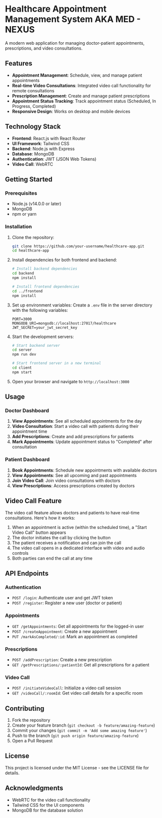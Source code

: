# Healthcare Appointment Management System AKA MED - NEXUS

A modern web application for managing doctor-patient appointments, prescriptions, and video consultations.

## Features

- **Appointment Management**: Schedule, view, and manage patient appointments
- **Real-time Video Consultations**: Integrated video call functionality for remote consultations
- **Prescription Management**: Create and manage patient prescriptions
- **Appointment Status Tracking**: Track appointment status (Scheduled, In Progress, Completed)
- **Responsive Design**: Works on desktop and mobile devices

## Technology Stack

- **Frontend**: React.js with React Router
- **UI Framework**: Tailwind CSS
- **Backend**: Node.js with Express
- **Database**: MongoDB
- **Authentication**: JWT (JSON Web Tokens)
- **Video Call**: WebRTC

## Getting Started

### Prerequisites

- Node.js (v14.0.0 or later)
- MongoDB
- npm or yarn

### Installation

1. Clone the repository:
   ```bash
   git clone https://github.com/your-username/healthcare-app.git
   cd healthcare-app
   ```

2. Install dependencies for both frontend and backend:
   ```bash
   # Install backend dependencies
   cd backend
   npm install

   # Install frontend dependencies
   cd ../frontend
   npm install
   ```

3. Set up environment variables:
   Create a `.env` file in the server directory with the following variables:
   ```
   PORT=3000
   MONGODB_URI=mongodb://localhost:27017/healthcare
   JWT_SECRET=your_jwt_secret_key
   ```

4. Start the development servers:
   ```bash
   # Start backend server
   cd server
   npm run dev

   # Start frontend server in a new terminal
   cd client
   npm start
   ```

5. Open your browser and navigate to `http://localhost:3000`

## Usage

### Doctor Dashboard

1. **View Appointments**: See all scheduled appointments for the day
2. **Video Consultation**: Start a video call with patients during their appointment time
3. **Add Prescriptions**: Create and add prescriptions for patients
4. **Mark Appointments**: Update appointment status to "Completed" after consultation

### Patient Dashboard

1. **Book Appointments**: Schedule new appointments with available doctors
2. **View Appointments**: See all upcoming and past appointments
3. **Join Video Call**: Join video consultations with doctors
4. **View Prescriptions**: Access prescriptions created by doctors

## Video Call Feature

The video call feature allows doctors and patients to have real-time consultations. Here's how it works:

1. When an appointment is active (within the scheduled time), a "Start Video Call" button appears
2. The doctor initiates the call by clicking the button
3. The patient receives a notification and can join the call
4. The video call opens in a dedicated interface with video and audio controls
5. Both parties can end the call at any time

## API Endpoints

### Authentication
- `POST /login`: Authenticate user and get JWT token
- `POST /register`: Register a new user (doctor or patient)

### Appointments
- `GET /getAppointments`: Get all appointments for the logged-in user
- `POST /createAppointment`: Create a new appointment
- `PUT /markAsCompleted/:id`: Mark an appointment as completed

### Prescriptions
- `POST /addPrescription`: Create a new prescription
- `GET /getPrescriptions/:patientId`: Get all prescriptions for a patient

### Video Call
- `POST /initiateVideoCall`: Initialize a video call session
- `GET /videoCall/:roomId`: Get video call details for a specific room

## Contributing

1. Fork the repository
2. Create your feature branch (`git checkout -b feature/amazing-feature`)
3. Commit your changes (`git commit -m 'Add some amazing feature'`)
4. Push to the branch (`git push origin feature/amazing-feature`)
5. Open a Pull Request

## License

This project is licensed under the MIT License - see the LICENSE file for details.

## Acknowledgments

- WebRTC for the video call functionality
- Tailwind CSS for the UI components
- MongoDB for the database solution
